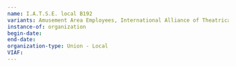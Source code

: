 ```yaml
---
name: I.A.T.S.E. local B192
variants: Amusement Area Employees, International Alliance of Theatrical Stage Employees, Motion Picture Technicians, Artists and Allied Crafts of the United States, its Territories and Canada (IATSE) Special Departments
instance-of: organization
begin-date: 
end-date: 
organization-type: Union - Local
VIAF: 
---
```

